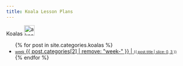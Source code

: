 ```yaml
---
title: Koala Lesson Plans
---
```


<div class="callout">
  Koalas
  <img src="/assets/img/koala-2.svg" alt="a koala" style="width:2em;">
  <ul class="menu vertical">
    {% for post in site.categories.koalas %}
    <li>
      <a href="{{ post.url }}">
        <span style="font-size:0.7em;">week</span>
        {{ post.categories[2] | remove: "week-" }}
        |
        <span style="font-size:0.7em;">
        {{ post.title | slice: 0, 3 }}
        </span>
      </a>
    </li>
    {% endfor %}
  </ul>
</div>

